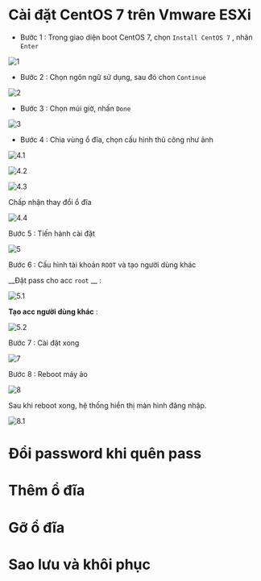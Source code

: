 # Cài đặt CentOS 7 trên Vmware ESXi

* Bước 1 : Trong giao diện boot CentOS 7, chọn `Install CentOS 7` , nhân `Enter`

![1](https://github.com/laitiennhanhoa/Thu-viec-tai-Nhan-Hoa/blob/bfe2f5f06eaac5afb0b0d1c088d18a64f96abc80/images/CentOS_7/1.png)

* Bước 2 : Chọn ngôn ngữ sử dụng, sau đó chon `Continue`

![2](https://github.com/laitiennhanhoa/Thu-viec-tai-Nhan-Hoa/blob/bfe2f5f06eaac5afb0b0d1c088d18a64f96abc80/images/CentOS_7/2.png)

* Bước 3 : Chọn múi giờ, nhấn `Done`

![3](https://github.com/laitiennhanhoa/Thu-viec-tai-Nhan-Hoa/blob/bfe2f5f06eaac5afb0b0d1c088d18a64f96abc80/images/CentOS_7/3.png)

* Bước 4 : Chia vùng ổ đĩa, chọn cấu hình thủ công như ảnh

![4.1](https://github.com/laitiennhanhoa/Thu-viec-tai-Nhan-Hoa/blob/bfe2f5f06eaac5afb0b0d1c088d18a64f96abc80/images/CentOS_7/4.1.png)

![4.2](https://github.com/laitiennhanhoa/Thu-viec-tai-Nhan-Hoa/blob/bfe2f5f06eaac5afb0b0d1c088d18a64f96abc80/images/CentOS_7/4.2.png)

![4.3](https://github.com/laitiennhanhoa/Thu-viec-tai-Nhan-Hoa/blob/bfe2f5f06eaac5afb0b0d1c088d18a64f96abc80/images/CentOS_7/4.3.png)

Chấp nhận thay đổi ổ đĩa

![4.4](https://github.com/laitiennhanhoa/Thu-viec-tai-Nhan-Hoa/blob/bfe2f5f06eaac5afb0b0d1c088d18a64f96abc80/images/CentOS_7/4.4.png)

Bước 5 : Tiến hành cài đặt

![5](https://github.com/laitiennhanhoa/Thu-viec-tai-Nhan-Hoa/blob/bfe2f5f06eaac5afb0b0d1c088d18a64f96abc80/images/CentOS_7/5.png)

Bước 6 : Cấu hình tài khoản `ROOT` và tạo người dùng khác

__Đặt pass cho acc `root` __ : 

![5.1](https://github.com/laitiennhanhoa/Thu-viec-tai-Nhan-Hoa/blob/bfe2f5f06eaac5afb0b0d1c088d18a64f96abc80/images/CentOS_7/5.1.png)

__Tạo acc người dùng khác__ :

![5.2](https://github.com/laitiennhanhoa/Thu-viec-tai-Nhan-Hoa/blob/bfe2f5f06eaac5afb0b0d1c088d18a64f96abc80/images/CentOS_7/5.2.png)

Bước 7 : Cài đặt xong 

![7](https://github.com/laitiennhanhoa/Thu-viec-tai-Nhan-Hoa/blob/bfe2f5f06eaac5afb0b0d1c088d18a64f96abc80/images/CentOS_7/7.png)

Bước 8 : Reboot máy ảo

![8](https://github.com/laitiennhanhoa/Thu-viec-tai-Nhan-Hoa/blob/bfe2f5f06eaac5afb0b0d1c088d18a64f96abc80/images/CentOS_7/8.png)

Sau khi reboot xong, hệ thống hiển thị màn hình đăng nhập.

![8.1](https://github.com/laitiennhanhoa/Thu-viec-tai-Nhan-Hoa/blob/bfe2f5f06eaac5afb0b0d1c088d18a64f96abc80/images/CentOS_7/8.1.png)

# Đổi password khi quên pass


# Thêm ổ đĩa

# Gỡ ổ đĩa

# Sao lưu và khôi phục
